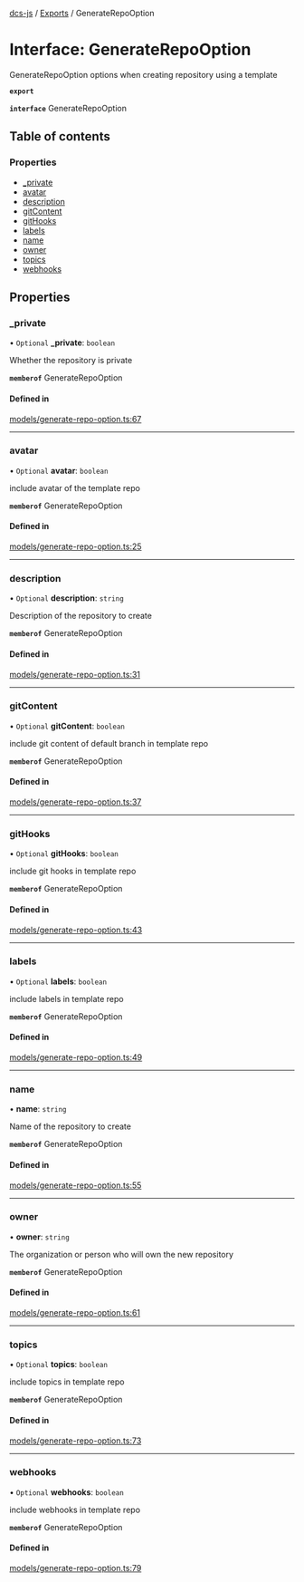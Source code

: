 [dcs-js](../README.md) / [Exports](../modules.md) / GenerateRepoOption

# Interface: GenerateRepoOption

GenerateRepoOption options when creating repository using a template

**`export`**

**`interface`** GenerateRepoOption

## Table of contents

### Properties

- [\_private](GenerateRepoOption.md#_private)
- [avatar](GenerateRepoOption.md#avatar)
- [description](GenerateRepoOption.md#description)
- [gitContent](GenerateRepoOption.md#gitcontent)
- [gitHooks](GenerateRepoOption.md#githooks)
- [labels](GenerateRepoOption.md#labels)
- [name](GenerateRepoOption.md#name)
- [owner](GenerateRepoOption.md#owner)
- [topics](GenerateRepoOption.md#topics)
- [webhooks](GenerateRepoOption.md#webhooks)

## Properties

### <a id="_private" name="_private"></a> \_private

• `Optional` **\_private**: `boolean`

Whether the repository is private

**`memberof`** GenerateRepoOption

#### Defined in

[models/generate-repo-option.ts:67](https://github.com/unfoldingWord/dcs-js/blob/c677a54/models/generate-repo-option.ts#L67)

___

### <a id="avatar" name="avatar"></a> avatar

• `Optional` **avatar**: `boolean`

include avatar of the template repo

**`memberof`** GenerateRepoOption

#### Defined in

[models/generate-repo-option.ts:25](https://github.com/unfoldingWord/dcs-js/blob/c677a54/models/generate-repo-option.ts#L25)

___

### <a id="description" name="description"></a> description

• `Optional` **description**: `string`

Description of the repository to create

**`memberof`** GenerateRepoOption

#### Defined in

[models/generate-repo-option.ts:31](https://github.com/unfoldingWord/dcs-js/blob/c677a54/models/generate-repo-option.ts#L31)

___

### <a id="gitcontent" name="gitcontent"></a> gitContent

• `Optional` **gitContent**: `boolean`

include git content of default branch in template repo

**`memberof`** GenerateRepoOption

#### Defined in

[models/generate-repo-option.ts:37](https://github.com/unfoldingWord/dcs-js/blob/c677a54/models/generate-repo-option.ts#L37)

___

### <a id="githooks" name="githooks"></a> gitHooks

• `Optional` **gitHooks**: `boolean`

include git hooks in template repo

**`memberof`** GenerateRepoOption

#### Defined in

[models/generate-repo-option.ts:43](https://github.com/unfoldingWord/dcs-js/blob/c677a54/models/generate-repo-option.ts#L43)

___

### <a id="labels" name="labels"></a> labels

• `Optional` **labels**: `boolean`

include labels in template repo

**`memberof`** GenerateRepoOption

#### Defined in

[models/generate-repo-option.ts:49](https://github.com/unfoldingWord/dcs-js/blob/c677a54/models/generate-repo-option.ts#L49)

___

### <a id="name" name="name"></a> name

• **name**: `string`

Name of the repository to create

**`memberof`** GenerateRepoOption

#### Defined in

[models/generate-repo-option.ts:55](https://github.com/unfoldingWord/dcs-js/blob/c677a54/models/generate-repo-option.ts#L55)

___

### <a id="owner" name="owner"></a> owner

• **owner**: `string`

The organization or person who will own the new repository

**`memberof`** GenerateRepoOption

#### Defined in

[models/generate-repo-option.ts:61](https://github.com/unfoldingWord/dcs-js/blob/c677a54/models/generate-repo-option.ts#L61)

___

### <a id="topics" name="topics"></a> topics

• `Optional` **topics**: `boolean`

include topics in template repo

**`memberof`** GenerateRepoOption

#### Defined in

[models/generate-repo-option.ts:73](https://github.com/unfoldingWord/dcs-js/blob/c677a54/models/generate-repo-option.ts#L73)

___

### <a id="webhooks" name="webhooks"></a> webhooks

• `Optional` **webhooks**: `boolean`

include webhooks in template repo

**`memberof`** GenerateRepoOption

#### Defined in

[models/generate-repo-option.ts:79](https://github.com/unfoldingWord/dcs-js/blob/c677a54/models/generate-repo-option.ts#L79)
